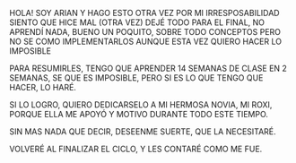 HOLA!
SOY ARIAN Y HAGO ESTO OTRA VEZ POR MI IRRESPOSABILIDAD
SIENTO QUE HICE MAL (OTRA VEZ)
DEJÉ TODO PARA EL FINAL, NO APRENDÍ NADA, BUENO UN POQUITO, SOBRE TODO CONCEPTOS
PERO NO SE COMO IMPLEMENTARLOS
AUNQUE ESTA VEZ QUIERO HACER LO IMPOSIBLE

PARA RESUMIRLES, TENGO QUE APRENDER 14 SEMANAS DE CLASE EN 2 SEMANAS, SE QUE ES IMPOSIBLE, PERO SI ES LO QUE TENGO QUE HACER, LO HARÉ.

SI LO LOGRO, QUIERO DEDICARSELO A MI HERMOSA NOVIA, MI ROXI, PORQUE ELLA ME APOYÓ Y MOTIVO DURANTE TODO ESTE TIEMPO.

SIN MAS NADA QUE DECIR, DESEENME SUERTE, QUE LA NECESITARÉ.

VOLVERÉ AL FINALIZAR EL CICLO, Y LES CONTARÉ COMO ME FUE.